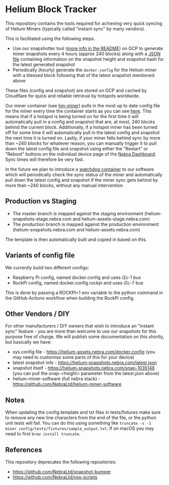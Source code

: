 # Helium Block Tracker

This repository contains the tools required for achieving very quick syncing of Helium Miners (typically called "instant sync" by many vendors).

This is facilitated using the following steps:
* Use our snapshotter tool ([more info in the README](./snapshotter/README.md)) on GCP to generate miner snapshots every 4 hours (approx 240 blocks) along with a [JSON file](https://helium-snapshots.nebra.com/latest.json) containing information on the snapshot height and snapshot hash for the latest generated snapshot
* Periodically (hourly) generate the `docker.config` for the Helium miner with a blessed block following that of the latest snapshot mentioned above

These files (config and snapshot) are stored on GCP and cached by Cloudflare for quick and reliable retrieval by hotspots worldwide.

Our miner container (see [hm-miner](https://github.com/NebraLtd/hm-miner)) pulls in the most up to date config file for the miner every time the container starts as you can see [here](https://github.com/NebraLtd/hm-miner/blob/70dbc27b98c233e969001f8e3bb91371a3ef7bdb/start-miner.sh#L7-L9). This means that if a hotspot is being turned on for the first time it will automatically pull in a config and snapshot that are, at most, 240 blocks behind the current block. Additionally, if a hotspot miner has been turned off for some time it will automatically pull in the latest config and snapshot the next time it is turned on. Lastly, if your miner falls behind sync by more than ~240 blocks for whatever reason, you can manually trigger it to pull down the latest config file and snapshot using either the "Restart" or "Reboot" buttons on the individual device page of the [Nebra Dashboard](https://dashboard.nebra.com). Sync times will therefore be very fast.

In the future we plan to introduce a [watchdog container](https://github.com/NebraLtd/hm-watchdog) to our software which will periodically check the sync status of the miner and automatically pull down the latest config and snapshot if the miner sync gets behind by more than ~240 blocks, without any manual intervention.

## Production vs Staging

* The master branch is mapped against the staging environment (helium-snapshots-stage.nebra.com and helium-assets-stage.nebra.com)
* The production branch is mapped against the production environment (helium-snapshots.nebra.com and helium-assets.nebra.com)

The template is then automatically built and copied in based on this.

## Variants of config file

We currently build two different configs:
- Raspberry Pi config, named docker.config and uses i2c-1 bus
- RockPi config, named docker.config.rockpi and uses i2c-7 bus

This is done by passing a ROCKPI=1 env variable to the python command in the GitHub Actions workflow when building the RockPi config.

## Other Vendors / DIY

For other manufacturers / DIY owners that wish to introduce an "instant sync" feature - you are more than welcome to use our snapshots for this purpose free of charge. We will publish some documentation on this shortly, but basically we have:

* sys.config file - https://helium-assets.nebra.com/docker.config (you may need to customise some parts of this for your device)
* latest snapshot info - https://helium-snapshots.nebra.com/latest.json
* snapshot itself - https://helium-snapshots.nebra.com/snap-1035148 (you can pull the snap-\<height\> parameter from the latest.json above)
* helium-miner-software (full nebra stack) - https://github.com/NebraLtd/helium-miner-software

## Notes

When updating the config.template and txt files in tests/fixtures make sure to remove any new line characters from the end of the file, or the python unit tests will fail. You can do this using something like `truncate -s -1 miner_config/tests/fixtures/sample_output.txt`. If on macOS you may need to first `brew install truncate`.

## References

This repository deprecates the following repositories:
* https://github.com/NebraLtd/snapshot-bumper
* https://github.com/NebraLtd/vps-scripts

